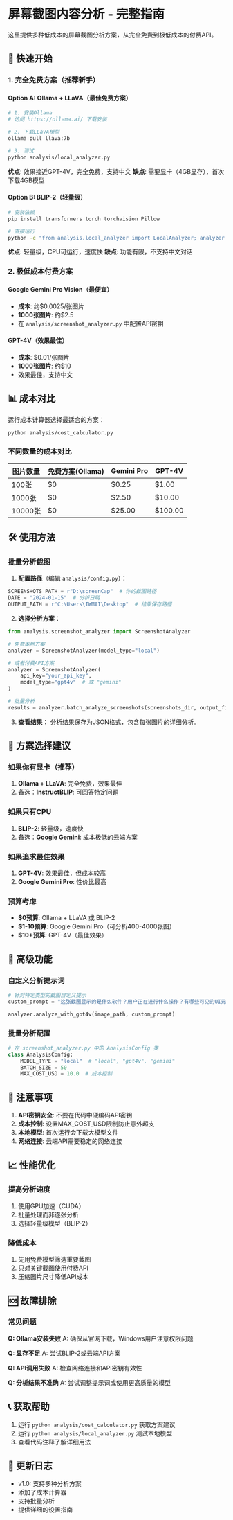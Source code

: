 # 屏幕截图内容分析 - 完整指南

这里提供多种低成本的屏幕截图分析方案，从完全免费到极低成本的付费API。

## 🚀 快速开始

### 1. 完全免费方案（推荐新手）

#### Option A: Ollama + LLaVA（最佳免费方案）
```bash
# 1. 安装Ollama
# 访问 https://ollama.ai/ 下载安装

# 2. 下载LLaVA模型
ollama pull llava:7b

# 3. 测试
python analysis/local_analyzer.py
```

**优点**: 效果接近GPT-4V，完全免费，支持中文
**缺点**: 需要显卡（4GB显存），首次下载4GB模型

#### Option B: BLIP-2（轻量级）
```bash
# 安装依赖
pip install transformers torch torchvision Pillow

# 直接运行
python -c "from analysis.local_analyzer import LocalAnalyzer; analyzer = LocalAnalyzer(); print(analyzer.analyze_with_blip2('your_image.jpg'))"
```

**优点**: 轻量级，CPU可运行，速度快
**缺点**: 功能有限，不支持中文对话

### 2. 极低成本付费方案

#### Google Gemini Pro Vision（最便宜）
- **成本**: 约$0.0025/张图片
- **1000张图片**: 约$2.5
- 在 `analysis/screenshot_analyzer.py` 中配置API密钥

#### GPT-4V（效果最佳）
- **成本**: $0.01/张图片  
- **1000张图片**: 约$10
- 效果最佳，支持中文

## 📊 成本对比

运行成本计算器选择最适合的方案：
```bash
python analysis/cost_calculator.py
```

### 不同数量的成本对比

| 图片数量 | 免费方案(Ollama) | Gemini Pro | GPT-4V |
|---------|----------------|------------|--------|
| 100张    | $0            | $0.25      | $1.00  |
| 1000张   | $0            | $2.50      | $10.00 |
| 10000张  | $0            | $25.00     | $100.00|

## 🛠️ 使用方法

### 批量分析截图

1. **配置路径**（编辑 `analysis/config.py`）：
```python
SCREENSHOTS_PATH = r"D:\screenCap"  # 你的截图路径
DATE = "2024-01-15"  # 分析日期
OUTPUT_PATH = r"C:\Users\IWMAI\Desktop"  # 结果保存路径
```

2. **选择分析方案**：
```python
from analysis.screenshot_analyzer import ScreenshotAnalyzer

# 免费本地方案
analyzer = ScreenshotAnalyzer(model_type="local")

# 或者付费API方案
analyzer = ScreenshotAnalyzer(
    api_key="your_api_key", 
    model_type="gpt4v"  # 或 "gemini"
)

# 批量分析
results = analyzer.batch_analyze_screenshots(screenshots_dir, output_file)
```

3. **查看结果**：
分析结果保存为JSON格式，包含每张图片的详细分析。

## 🎯 方案选择建议

### 如果你有显卡（推荐）
1. **Ollama + LLaVA**: 完全免费，效果最佳
2. 备选：**InstructBLIP**: 可回答特定问题

### 如果只有CPU
1. **BLIP-2**: 轻量级，速度快
2. 备选：**Google Gemini**: 成本极低的云端方案

### 如果追求最佳效果
1. **GPT-4V**: 效果最佳，但成本较高
2. **Google Gemini Pro**: 性价比最高

### 预算考虑
- **$0预算**: Ollama + LLaVA 或 BLIP-2
- **$1-10预算**: Google Gemini Pro（可分析400-4000张图）
- **$10+预算**: GPT-4V（最佳效果）

## 🔧 高级功能

### 自定义分析提示词
```python
# 针对特定类型的截图自定义提示
custom_prompt = "这张截图显示的是什么软件？用户正在进行什么操作？有哪些可见的UI元素？"

analyzer.analyze_with_gpt4v(image_path, custom_prompt)
```

### 批量分析配置
```python
# 在 screenshot_analyzer.py 中的 AnalysisConfig 类
class AnalysisConfig:
    MODEL_TYPE = "local"  # "local", "gpt4v", "gemini"
    BATCH_SIZE = 50
    MAX_COST_USD = 10.0  # 成本控制
```

## 🚨 注意事项

1. **API密钥安全**: 不要在代码中硬编码API密钥
2. **成本控制**: 设置MAX_COST_USD限制防止意外超支
3. **本地模型**: 首次运行会下载大模型文件
4. **网络连接**: 云端API需要稳定的网络连接

## 📈 性能优化

### 提高分析速度
1. 使用GPU加速（CUDA）
2. 批量处理而非逐张分析
3. 选择轻量级模型（BLIP-2）

### 降低成本
1. 先用免费模型筛选重要截图
2. 只对关键截图使用付费API
3. 压缩图片尺寸降低API成本

## 🆘 故障排除

### 常见问题

**Q: Ollama安装失败**
A: 确保从官网下载，Windows用户注意权限问题

**Q: 显存不足**
A: 尝试BLIP-2或云端API方案

**Q: API调用失败**
A: 检查网络连接和API密钥有效性

**Q: 分析结果不准确**
A: 尝试调整提示词或使用更高质量的模型

## 📞 获取帮助

1. 运行 `python analysis/cost_calculator.py` 获取方案建议
2. 运行 `python analysis/local_analyzer.py` 测试本地模型
3. 查看代码注释了解详细用法

## 🔄 更新日志

- v1.0: 支持多种分析方案
- 添加了成本计算器
- 支持批量分析
- 提供详细的设置指南 